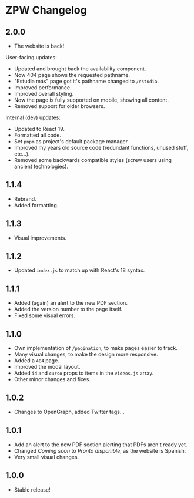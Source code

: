 # ZPW Changelog

## 2.0.0

- The website is back!

User-facing updates:

- Updated and brought back the availability component.
- Now 404 page shows the requested pathname.
- "Estudia más" page got it's pathname changed to `/estudia`.
- Improved performance.
- Improved overall styling.
- Now the page is fully supported on mobile, showing all content.
- Removed support for older browsers.

Internal (dev) updates:

- Updated to React 19.
- Formatted all code.
- Set `pnpm` as project's default package manager.
- Improved my years old source code (redundant functions, unused stuff, etc...).
- Removed some backwards compatible styles (screw users using ancient technologies).

## 1.1.4

- Rebrand.
- Added formatting.

## 1.1.3

- Visual improvements.

## 1.1.2

- Updated `index.js` to match up with React's 18 syntax.

## 1.1.1

- Added (again) an alert to the new PDF section.
- Added the version number to the page itself.
- Fixed some visual errors.

## 1.1.0

- Own implementation of `/pagination`, to make pages easier to track.
- Many visual changes, to make the design more responsive.
- Added a `404` page.
- Improved the modal layout.
- Added `id` and `curso` props to items in the `videos.js` array.
- Other minor changes and fixes.

## 1.0.2

- Changes to OpenGraph, added Twitter tags...

## 1.0.1

- Add an alert to the new PDF section alerting that PDFs aren't ready yet.
- Changed *Coming soon* to *Pronto disponible*, as the website is Spanish.
- Very small visual changes.

## 1.0.0

- Stable release!
